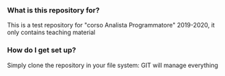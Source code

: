 ### What is this repository for? ###

This is a test repository for "corso Analista Programmatore" 2019-2020, it only contains teaching material

### How do I get set up? ###

Simply clone the repository in your file system: GIT will manage everything
